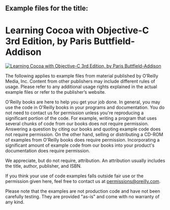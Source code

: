 ## Example files for the title:  
  
# Learning Cocoa with Objective-C 3rd Edition, by Paris Buttfield-Addison
  
[![Learning Cocoa with Objective-C 3rd Edition, by Paris Buttfield-Addison](http://akamaicovers.oreilly.com/images/9781449318499/cat.gif)](https://www.safaribooksonline.com/library/view/title/9781449355432//)
  
The following applies to example files from material published by O’Reilly Media, Inc. Content from other publishers may include different rules of usage. Please refer to any additional usage rights explained in the actual example files or refer to the publisher’s website.
  
O'Reilly books are here to help you get your job done. In general, you may use the code in O'Reilly books in your programs and documentation. You do not need to contact us for permission unless you're reproducing a significant portion of the code. For example, writing a program that uses several chunks of code from our books does not require permission. Answering a question by citing our books and quoting example code does not require permission. On the other hand, selling or distributing a CD-ROM of examples from O'Reilly books does require permission. Incorporating a significant amount of example code from our books into your product's documentation does require permission.
  
We appreciate, but do not require, attribution. An attribution usually includes the title, author, publisher, and ISBN.
  
If you think your use of code examples falls outside fair use or the permission given here, feel free to contact us at <permissions@oreilly.com>.
  
Please note that the examples are not production code and have not been carefully testing. They are provided "as-is" and come with no warranty of any kind.
